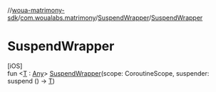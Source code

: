 //[woua-matrimony-sdk](../../../index.md)/[com.woualabs.matrimony](../index.md)/[SuspendWrapper](index.md)/[SuspendWrapper](-suspend-wrapper.md)

# SuspendWrapper

[iOS]\
fun <[T](index.md) : [Any](https://kotlinlang.org/api/latest/jvm/stdlib/kotlin/-any/index.html)> [SuspendWrapper](-suspend-wrapper.md)(scope: CoroutineScope, suspender: suspend () -> [T](index.md))
